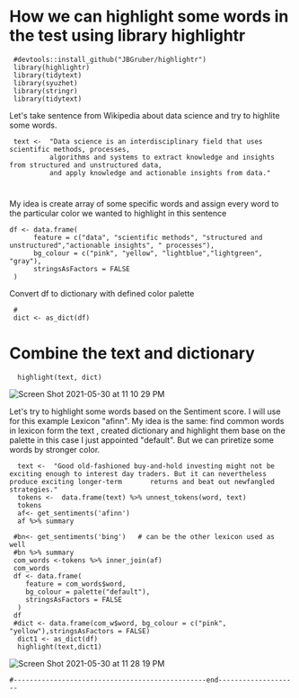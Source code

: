 # How we can highlight some words in the test using library highlightr
 
     #devtools::install_github("JBGruber/highlightr")
     library(highlightr)
     library(tidytext)
     library(syuzhet)
     library(stringr)
     library(tidytext)
Let's take sentence from Wikipedia about data science and try to highlite some words.

     text <-  "Data science is an interdisciplinary field that uses scientific methods, processes, 
              algorithms and systems to extract knowledge and insights from structured and unstructured data,
              and apply knowledge and actionable insights from data."
# 
My idea is create array of some specific words and assign every word to the particular color we wanted to highlight in this sentence
    
    df <- data.frame(
          feature = c("data", "scientific methods", "structured and unstructured","actionable insights", " processes"),
          bg_colour = c("pink", "yellow", "lightblue","lightgreen", "gray"),
          stringsAsFactors = FALSE
     ) 
 Convert df to dictionary with defined color palette
 
     # 
     dict <- as_dict(df)

# Combine the text and dictionary
      highlight(text, dict)
![Screen Shot 2021-05-30 at 11 10 29 PM](https://user-images.githubusercontent.com/16123495/120147971-5f212a00-c19c-11eb-83eb-2a05085bb804.png)

 Let's try to highlight some words based on the Sentiment score. I will use for this example Lexicon "afinn". My idea is the same: find common words in lexicon form the text , created dictionary and highlight them base on the palette in this case I just appointed "default". But we can priretize some words by stronger color.
 
      text <-  "Good old-fashioned buy-and-hold investing might not be exciting enough to interest day traders. But it can nevertheless produce exciting longer-term       returns and beat out newfangled strategies."
      tokens <-  data.frame(text) %>% unnest_tokens(word, text)
      tokens
      af<- get_sentiments('afinn')
      af %>% summary

     #bn<- get_sentiments('bing')   # can be the other lexicon used as well
     #bn %>% summary
     com_words <-tokens %>% inner_join(af)
     com_words
     df <- data.frame(
        feature = com_words$word,
        bg_colour = palette("default"),
        stringsAsFactors = FALSE
      )
     df
     #dict <- data.frame(com_w$word, bg_colour = c("pink", "yellow"),stringsAsFactors = FALSE)
      dict1 <- as_dict(df)
      highlight(text,dict1)

![Screen Shot 2021-05-30 at 11 28 19 PM](https://user-images.githubusercontent.com/16123495/120149579-c809a180-c19e-11eb-984f-6730541b96de.png)


    #------------------------------------------------end--------------------
